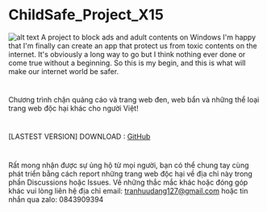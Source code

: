 # ChildSafe_Project_X15
![alt text](https://raw.githubusercontent.com/zeroclubvn/ChildSafe_Project_X15/master/ChildSafe/Resources/check_blue_128.png?raw=true)
A project to block ads and adult contents on Windows
I'm happy that I'm finally can create an app that protect us from toxic contents on the internet. It's obviously a long way to go but I think nothing ever done or come true without a beginning. So this is my begin, and this is what will make our internet world be safer.
#
Chương trình chặn quảng cáo và trang web đen, web bẩn và những thể loại trang web độc hại khác cho người Việt!
#
[LASTEST VERSION]
DOWNLOAD : [GitHub](https://raw.githubusercontent.com/zeroclubvn/ChildSafe_Project_X15/master/ChildSafe/Setup/ChildSafe_Setup.msi)
#
Rất mong nhận được sự ủng hộ từ mọi người, bạn có thể chung tay cùng phát triển bằng cách report những trang web độc hại về địa chỉ này trong phần Discussions hoặc Issues. 
Về những thắc mắc khác hoặc đóng góp khác vui lòng liên hệ địa chỉ email: tranhuudang127@gmail.com hoặc tin nhắn qua zalo: 0843909394
